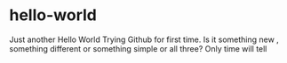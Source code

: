 # hello-world
Just another Hello World
Trying Github for first time.
Is it something new , something different or something simple or all three? Only time will tell
